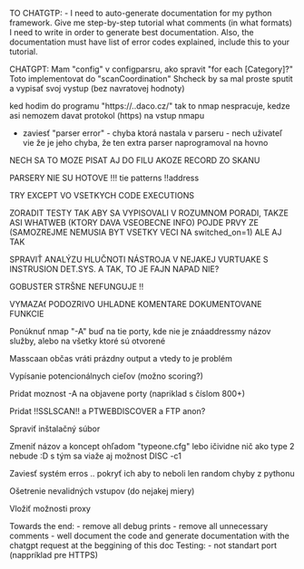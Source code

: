 TO CHATGTP:
    - I need to auto-generate documentation for my python framework. Give me step-by-step tutorial what comments (in what formats) I need to write in order to generate best documentation. Also, the documentation must have list of error codes explained, include this to your tutorial.


CHATGPT: Mam "config" v configparsru, ako spravit "for each [Category]?"
Toto implementovat do "scanCoordination"
Shcheck by sa mal proste sputit a vypisať svoj vystup (bez navratovej hodnoty)

ked hodim do programu "https://..daco.cz/" tak to nmap nespracuje, kedze asi nemozem davat protokol (https) na vstup nmapu


- zaviesť "parser error" - chyba ktorá nastala v parseru - nech uživateľ vie že je jeho chyba, že ten extra parser naprogramoval na hovno

NECH SA TO MOZE PISAT AJ DO FILU AKOZE RECORD ZO SKANU 

PARSERY NIE SU HOTOVE !!! tie patterns !!address

TRY EXCEPT VO VSETKYCH CODE EXECUTIONS

ZORADIT TESTY TAK ABY SA VYPISOVALI V ROZUMNOM PORADI, TAKZE ASI WHATWEB (KTORY DAVA VSEOBECNE INFO) POJDE PRVY ZE (SAMOZREJME NEMUSIA BYT VSETKY VECI NA switched_on=1) ALE AJ TAK

SPRAVIŤ ANALÝZU HLUČNOTI NÁSTROJA V NEJAKEJ VURTUAKE S INSTRUSION DET.SYS. A TAK, TO JE FAJN NAPAD NIE?

GOBUSTER STRŠNE NEFUNGUJE !!

VYMAZAť PODOZRIVO UHLADNE KOMENTARE DOKUMENTOVANE FUNKCIE

Ponúknuť nmap "-A" buď na tie porty, kde nie je znáaddressmy názov služby, alebo na všetky ktoré sú otvorené

Masscaan občas vráti prázdny output a vtedy to je problém


Vypísanie potencionálnych cieľov (možno scoring?)

Pridat moznost -A na objavene porty (napriklad s číslom 800+)

Pridat !!SSLSCAN!! a PTWEBDISCOVER a FTP anon?

Spraviť inštalačný súbor

Zmeniť názov a koncept ohľadom "typeone.cfg" lebo ičividne nič ako type 2 nebude :D s tým sa viaže aj možnost DISC -c1

Zaviesť systém erros .. pokryť ich aby to neboli len random chyby z pythonu

Ošetrenie nevalidných vstupov (do nejakej miery)

Vložiť možnosti proxy 


Towards the end:
    - remove all debug prints
    - remove all unnecessary comments
    - well document the code and generate documentation with the chatgpt request at the beggining of this doc
Testing:
     - not standart port (nappríklad pre HTTPS)

